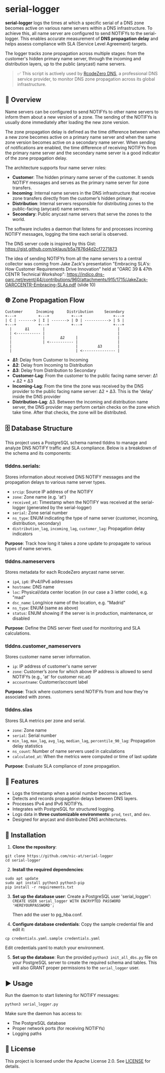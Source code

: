 # serial-logger

**serial-logger** logs the times at which a specific serial of a DNS zone becomes active on various name servers within a DNS infrastructure. To achieve this, all name server are configured to send NOTIFYs to the serial-logger. This enables accurate measurement of **DNS propagation delay** and helps assess compliance with SLA (Service Level Agreement) targets.

The logger tracks zone propagation across multiple stages: from the customer's hidden primary name server, through the incoming and distribution layers, up to the public (anycast) name servers.

> ✅ This script is actively used by [RcodeZero DNS](https://www.rcodezero.at/en), a professional DNS service provider, to monitor DNS zone propagation across its global infrastructure.

## 🧭 Overview

Name servers can be configured to send NOTIFYs to other name servers to inform them about a new version of a zone. The sending of the NOTIFYs is usually done immediately after loading the new zone version.

The zone propagation delay is defined as the time difference between when a new zone becomes active on a primary name server and when the same zone version becomes active on a secondary name server. When sending of notifications are enabled, the time difference of receiving NOTIFYs from the primary name server and the secondary name server is a good indicator of the zone propagation delay.

The architecture supports four name server roles:
  - **Customer**: The hidden primary name server of the customer. It sends NOTIFY messages and serves as the primary name server for zone transfers.
  - **Incoming**: Internal name servers in the DNS infrastructure that receive zone transfers directly from the customer’s hidden primary.
  - **Distribution**: Internal servers responsible for distributing zones to the public-facing (anycast) name servers.
  - **Secondary**: Public anycast name servers that serve the zones to the world.

The software includes a daemon that listens for and processes incoming NOTIFY messages, logging the time each serial is observed.

The DNS server code is inspired by this Gist: https://gist.github.com/pklaus/b5a7876d4d2cf7271873

The idea of sending NOTIFYs from all the name servers to a central collector was coming from Jake Zack's presentation "Embracing SLA's: How Customer Requirements Drive Innovation" held at "OARC 39 & 47th CENTR Technical Workshop":
https://indico.dns-oarc.net/event/44/contributions/960/attachments/915/1715/JakeZack-OARCCENTR-Embracing-SLAs.pdf (slide 10)


## 🌐 Zone Propagation Flow
```
Customer      Incoming      Distribution     Secondary  
+---+          +---+          +---+              +---+
| C | -------> | I | -------> | D | -----------> | S |
+---+          +---+          +---+              +---+
  |      Δ1      |                                 |
  | <----------- |                                 |  
  |              |       Δ2     |                  |  
  |              | <----------- |                  |  
  |                             |         Δ3       |  
  |                             | <--------------- |  
```
  - **Δ1**: Delay from Customer to Incoming
  - **Δ2**: Delay from Incoming to Distribution
  - **Δ3**: Delay from Distribution to Secondary
  - **Customer-Lag**: From the customer to the public facing name server: Δ1 + Δ2 + Δ3
  - **Incoming-Lag**: From the time the zone was received by the DNS provider to the public facing name server: Δ2 + Δ3. This is the 'delay' inside the DNS provider
  - **Distribution-Lag**: Δ3. Between the incoming and distribution name server, the DNS provider may perform certain checks on the zone which take time. After that checks, the zone will be distributed.

## 🗄️ Database Structure
This project uses a PostgreSQL schema named tlddns to manage and analyze DNS NOTIFY traffic and SLA compliance. Below is a breakdown of the schema and its components:

### tlddns.serials:
Stores information about received DNS NOTIFY messages and the propagation delays to various name server types.
  - `srcip`: Source IP address of the NOTIFY
  - `zone`: Zone name (e.g. 'at')
  - `received_at`: Timestamp when the NOTIFY was received at the serial-logger (generated by the serial-logger)
  - `serial`: Zone serial number
  - `ns_type`: ENUM indicating the type of name server (customer, incoming, distribution, secondary)
  - `distribution_lag`, `incoming_lag`, `customer_lag`: Propagation delay indicators

**Purpose**: Track how long it takes a zone update to propagate to various types of name servers.

### tlddns.nameservers
Stores metadata for each RcodeZero anycast name server.
  - `ip4`, `ip6`: IPv4/IPv6 addresses 
  - `hostname`: DNS name
  - `loc`: Physical/data center location (in our case a 3 letter code), e.g. "mad"
  - `dsc_name`: Long/nice name of the location, e.g. "Madrid"
  - `ns_type`: ENUM (same as above)
  - `status`: ENUM showing if the server is in production, maintenance, or disabled

**Purpose**: Define the DNS server fleet used for monitoring and SLA calculations.

### tlddns.customer_nameservers
Stores customer name server information.
  - `ip`: IP address of customer's name server
  - `zone`: Customer’s zone for which above IP address is allowed to send NOTIFYs (e.g., 'at' for customer nic.at) 
  - `accountname`: Customer/account label

**Purpose**: Track where customers send NOTIFYs from and how they're associated with zones.

### tlddns.slas
Stores SLA metrics per zone and serial.

  - `zone`: Zone name
  - `serial`: Serial number
  - `min_lag`, `max_lag`, `avg_lag`, `median_lag`, `percentile_90_lag`: Propagation delay statistics
  - `ns_count`: Number of name servers used in calculations
  - `calculated_at`: When the metrics were computed or time of last update

**Purpose**: Evaluate SLA compliance of zone propagation.

## 🔧 Features

  - Logs the timestamp when a serial number becomes active.
  - Detects and records propagation delays between DNS layers.
  - Processes IPv4 and IPv6 NOTIFYs.
  - Integrates with PostgreSQL for structured logging.
  - Logs data in **three customizable environments**: `prod`, `test`, and `dev`.
  - Designed for anycast and distributed DNS architectures.


## 🚀 Installation
1. **Clone the repository**:
  ```
  git clone https://github.com/nic-at/serial-logger
  cd serial-logger
  ```
2. **Install the required dependencies**:
  ```
  sudo apt update
  sudo apt install python3 python3-pip
  pip install -r requirements.txt
  ```  

3. **Set up the database user**:
   Create a PostgreSQL user 'serial_logger': `CREATE USER serial_logger WITH ENCRYPTED PASSWORD 'HEREYOURPASSWORD';`

   Then add the user to pg_hba.conf.

4. **Configure database credentials**:
  Copy the sample credential file and edit it:
  ```
  cp credentials.yaml.sample credentials.yaml
  ```
  Edit credentials.yaml to match your environment.

5. **Set up the database**:
   Run the provided `python3 init_all_dbs.py` file on your PostgreSQL server to create the required schema and tables. This will also GRANT proper permissions to the `serial_logger` user.
  
  

## ▶️ Usage
Run the daemon to start listening for NOTIFY messages:
```
python3 serial_logger.py
```
Make sure the daemon has access to:
  - The PostgreSQL database
  - Proper network ports (for receiving NOTIFYs)
  - Logging paths

## 📜 License
This project is licensed under the Apache License 2.0.
See [LICENSE](https://www.apache.org/licenses/LICENSE-2.0) for details.  
